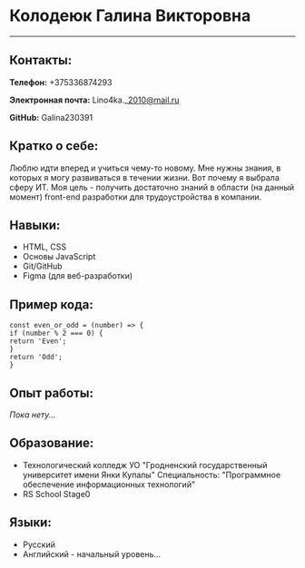 # Колодеюк Галина Викторовна
---
## Контакты:

**Телефон:** +375336874293

**Электронная почта:** Lino4ka.\_2010@mail.ru

**GitHub:** Galina230391

## Кратко о себе:
Люблю идти вперед и учиться чему-то новому. Мне нужны знания, в которых я могу развиваться в течении жизни.
Вот почему я выбрала сферу ИТ. Моя цель - получить достаточно знаний в области (на данный момент) front-end разработки для трудоустройства в компании.

## Навыки:

* HTML, CSS
* Основы  JavaScript
* Git/GitHub
* Figma (для веб-разработки)

## Пример кода:
```
const even_or_odd = (number) => {
if (number % 2 === 0) {
return 'Even';
}
return 'Odd';
}
```

## Опыт работы:
_Пока нету..._

## Образование:

* Технологический колледж УО "Гродненский государственный университет имени Янки Купалы" 
  Специальность: "Программное обеспечение информационных технологий"
* RS School Stage0

## Языки:
* Русский 
* Английский - начальный уровень...

